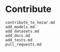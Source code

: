 # Contribute

```{toctree}
contribute_to_hezar.md
add_models.md
add_datasets.md
add_docs.md
add_tests.md
pull_requests.md
```

